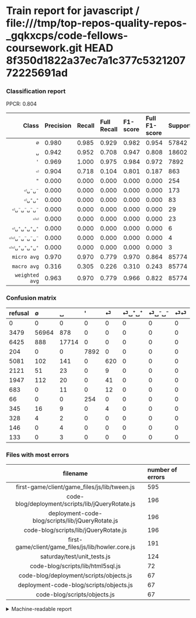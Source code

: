 # Train report for javascript / file:///tmp/top-repos-quality-repos-_gqkxcps/code-fellows-coursework.git HEAD 8f350d1822a37ec7a1c377c532120772225691ad

### Classification report

PPCR: 0.804

| Class | Precision | Recall | Full Recall | F1-score | Full F1-score | Support | Full Support | PPCR |
|------:|:----------|:-------|:------------|:---------|:---------|:--------|:-------------|:-----|
| `∅` | 0.980| 0.985| 0.929| 0.982| 0.954| 57842| 61321| 0.943 |
| `␣` | 0.942| 0.952| 0.708| 0.947| 0.808| 18602| 25027| 0.743 |
| `'` | 0.969| 1.000| 0.975| 0.984| 0.972| 7892| 8096| 0.975 |
| `⏎` | 0.904| 0.718| 0.104| 0.801| 0.187| 863| 5944| 0.145 |
| `"` | 0.000| 0.000| 0.000| 0.000| 0.000| 254| 320| 0.794 |
| `⏎␣⁻␣⁻` | 0.000| 0.000| 0.000| 0.000| 0.000| 173| 2120| 0.082 |
| `⏎␣⁺␣⁺` | 0.000| 0.000| 0.000| 0.000| 0.000| 83| 2204| 0.038 |
| `⏎␣⁻␣⁻␣⁻␣⁻` | 0.000| 0.000| 0.000| 0.000| 0.000| 29| 374| 0.078 |
| `⏎⏎` | 0.000| 0.000| 0.000| 0.000| 0.000| 23| 706| 0.033 |
| `⏎␣⁺␣⁺␣⁺␣⁺` | 0.000| 0.000| 0.000| 0.000| 0.000| 6| 334| 0.018 |
| `⏎⏎␣⁻␣⁻␣⁻␣⁻` | 0.000| 0.000| 0.000| 0.000| 0.000| 4| 150| 0.027 |
| `⏎⏎␣⁺␣⁺␣⁺␣⁺` | 0.000| 0.000| 0.000| 0.000| 0.000| 3| 136| 0.022 |
| `micro avg` | 0.970| 0.970| 0.779| 0.970| 0.864| 85774| 106732| 0.804 |
| `macro avg` | 0.316| 0.305| 0.226| 0.310| 0.243| 85774| 106732| 0.804 |
| `weighted avg` | 0.963| 0.970| 0.779| 0.966| 0.822| 85774| 106732| 0.804 |

### Confusion matrix

|refusal|  ∅| ␣| '| ⏎| ⏎␣⁺␣⁺| ⏎␣⁻␣⁻| ⏎⏎| "| ⏎␣⁻␣⁻␣⁻␣⁻| ⏎␣⁺␣⁺␣⁺␣⁺| ⏎⏎␣⁻␣⁻␣⁻␣⁻| ⏎⏎␣⁺␣⁺␣⁺␣⁺| 
|:---|:---|:---|:---|:---|:---|:---|:---|:---|:---|:---|:---|:---|
|0 |0 |0 |0 |0 |0 |0 |0 |0 |0 |0 |0 |0 |
|3479 |56964 |878 |0 |0 |0 |0 |0 |0 |0 |0 |0 |0 |
|6425 |888 |17714 |0 |0 |0 |0 |0 |0 |0 |0 |0 |0 |
|204 |0 |0 |7892 |0 |0 |0 |0 |0 |0 |0 |0 |0 |
|5081 |102 |141 |0 |620 |0 |0 |0 |0 |0 |0 |0 |0 |
|2121 |51 |23 |0 |9 |0 |0 |0 |0 |0 |0 |0 |0 |
|1947 |112 |20 |0 |41 |0 |0 |0 |0 |0 |0 |0 |0 |
|683 |0 |11 |0 |12 |0 |0 |0 |0 |0 |0 |0 |0 |
|66 |0 |0 |254 |0 |0 |0 |0 |0 |0 |0 |0 |0 |
|345 |16 |9 |0 |4 |0 |0 |0 |0 |0 |0 |0 |0 |
|328 |4 |2 |0 |0 |0 |0 |0 |0 |0 |0 |0 |0 |
|146 |0 |4 |0 |0 |0 |0 |0 |0 |0 |0 |0 |0 |
|133 |0 |3 |0 |0 |0 |0 |0 |0 |0 |0 |0 |0 |

### Files with most errors

| filename | number of errors|
|:----:|:-----|
| first-game/client/game_files/js/lib/tween.js | 595 |
| code-blog/deployment/scripts/lib/jQueryRotate.js | 196 |
| deployment-code-blog/scripts/lib/jQueryRotate.js | 196 |
| code-blog/scripts/lib/jQueryRotate.js | 196 |
| first-game/client/game_files/js/lib/howler.core.js | 191 |
| saturday/test/unit_tests.js | 124 |
| code-blog/scripts/lib/html5sql.js | 72 |
| code-blog/deployment/scripts/objects.js | 67 |
| deployment-code-blog/scripts/objects.js | 67 |
| code-blog/scripts/objects.js | 67 |

<details>
    <summary>Machine-readable report</summary>
```json
{
  "cl_report": {"\"": {"f1-score": 0.0, "precision": 0.0, "recall": 0.0, "support": 254}, "\u0027": {"f1-score": 0.9841626137922435, "precision": 0.9688190522956052, "recall": 1.0, "support": 7892}, "macro avg": {"f1-score": 0.3095075252918847, "precision": 0.31620134792393734, "recall": 0.3046256681653799, "support": 85774}, "micro avg": {"f1-score": 0.9698743208897801, "precision": 0.9698743208897801, "recall": 0.9698743208897801, "support": 85774}, "weighted avg": {"f1-score": 0.966433129972024, "precision": 0.9632711569258545, "recall": 0.9698743208897801, "support": 85774}, "\u2205": {"f1-score": 0.9823157640607352, "precision": 0.9798235203054854, "recall": 0.9848207185090418, "support": 57842}, "\u23ce": {"f1-score": 0.800516462233699, "precision": 0.9037900874635568, "recall": 0.7184241019698725, "support": 863}, "\u23ce\u23ce": {"f1-score": 0.0, "precision": 0.0, "recall": 0.0, "support": 23}, "\u23ce\u23ce\u2423\u207a\u2423\u207a\u2423\u207a\u2423\u207a": {"f1-score": 0.0, "precision": 0.0, "recall": 0.0, "support": 3}, "\u23ce\u23ce\u2423\u207b\u2423\u207b\u2423\u207b\u2423\u207b": {"f1-score": 0.0, "precision": 0.0, "recall": 0.0, "support": 4}, "\u23ce\u2423\u207a\u2423\u207a": {"f1-score": 0.0, "precision": 0.0, "recall": 0.0, "support": 83}, "\u23ce\u2423\u207a\u2423\u207a\u2423\u207a\u2423\u207a": {"f1-score": 0.0, "precision": 0.0, "recall": 0.0, "support": 6}, "\u23ce\u2423\u207b\u2423\u207b": {"f1-score": 0.0, "precision": 0.0, "recall": 0.0, "support": 173}, "\u23ce\u2423\u207b\u2423\u207b\u2423\u207b\u2423\u207b": {"f1-score": 0.0, "precision": 0.0, "recall": 0.0, "support": 29}, "\u2423": {"f1-score": 0.9470954634159382, "precision": 0.9419835150226004, "recall": 0.9522631975056446, "support": 18602}},
  "cl_report_full": {"\"": {"f1-score": 0.0, "precision": 0.0, "recall": 0.0, "support": 320}, "\u0027": {"f1-score": 0.9718015022780446, "precision": 0.9688190522956052, "recall": 0.974802371541502, "support": 8096}, "macro avg": {"f1-score": 0.24340047260268372, "precision": 0.31620134792393734, "recall": 0.22632104043363163, "support": 106732}, "micro avg": {"f1-score": 0.8642847495662473, "precision": 0.9698743208897801, "recall": 0.7794288498294795, "support": 106732}, "weighted avg": {"f1-score": 0.8215926554944475, "precision": 0.907642195839972, "recall": 0.7794288498294795, "support": 106732}, "\u2205": {"f1-score": 0.9537075792328685, "precision": 0.9798235203054854, "recall": 0.9289476688247094, "support": 61321}, "\u23ce": {"f1-score": 0.1870286576168929, "precision": 0.9037900874635568, "recall": 0.10430686406460296, "support": 5944}, "\u23ce\u23ce": {"f1-score": 0.0, "precision": 0.0, "recall": 0.0, "support": 706}, "\u23ce\u23ce\u2423\u207a\u2423\u207a\u2423\u207a\u2423\u207a": {"f1-score": 0.0, "precision": 0.0, "recall": 0.0, "support": 136}, "\u23ce\u23ce\u2423\u207b\u2423\u207b\u2423\u207b\u2423\u207b": {"f1-score": 0.0, "precision": 0.0, "recall": 0.0, "support": 150}, "\u23ce\u2423\u207a\u2423\u207a": {"f1-score": 0.0, "precision": 0.0, "recall": 0.0, "support": 2204}, "\u23ce\u2423\u207a\u2423\u207a\u2423\u207a\u2423\u207a": {"f1-score": 0.0, "precision": 0.0, "recall": 0.0, "support": 334}, "\u23ce\u2423\u207b\u2423\u207b": {"f1-score": 0.0, "precision": 0.0, "recall": 0.0, "support": 2120}, "\u23ce\u2423\u207b\u2423\u207b\u2423\u207b\u2423\u207b": {"f1-score": 0.0, "precision": 0.0, "recall": 0.0, "support": 374}, "\u2423": {"f1-score": 0.8082679321043986, "precision": 0.9419835150226004, "recall": 0.7077955807727654, "support": 25027}},
  "ppcr": 0.8036390210995765
}
```
</details>
